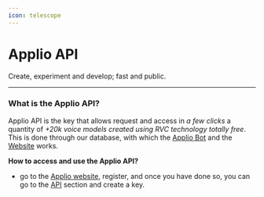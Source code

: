 ```yaml
---
icon: telescope
---
```

# Applio API
Create, experiment and develop; fast and public.

---
 ### What is the Applio API?
Applio API is the key that allows request and access in *a few clicks* a quantity of *+20k voice models created using RVC technology totally free*. This is done through our database, with which the [Applio Bot](https://applio.org/bot) and the [Website](https://applio.org/models) works.
 
**How to access and use the Applio API?**

- go to the [Applio website](https://applio.org/), register, and once you have done so, you can go to the [API](https://applio.org/api) section and create a key. 